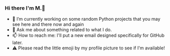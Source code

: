 ### Hi there I'm M.👋

- 🔭 I’m currently working on some random Python projects that you may see here and there now and again
- 💬 Ask me about something related to what I do.
- 📫 How to reach me: I'll put a new email designed specifically for GitHub later.
- ⚠️ Please read the little emoji by my profile picture to see if I'm available!

<!--
**M-Python13/M-Python13** is a ✨ _special_ ✨ repository because its `README.md` (this file) appears on your GitHub profile.
--!>



